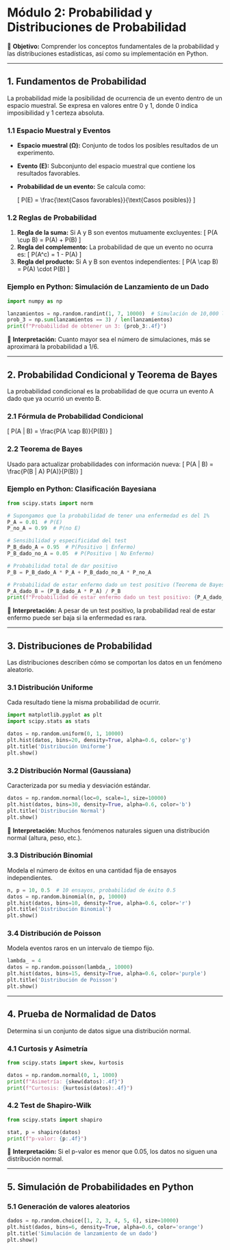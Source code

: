 # **Módulo 2: Probabilidad y Distribuciones de Probabilidad**

📌 **Objetivo:** Comprender los conceptos fundamentales de la probabilidad y las distribuciones estadísticas, así como su implementación en Python.

---

## **1. Fundamentos de Probabilidad**

La probabilidad mide la posibilidad de ocurrencia de un evento dentro de un espacio muestral. Se expresa en valores entre 0 y 1, donde 0 indica imposibilidad y 1 certeza absoluta.

### **1.1 Espacio Muestral y Eventos**

- **Espacio muestral (Ω):** Conjunto de todos los posibles resultados de un experimento.
- **Evento (E):** Subconjunto del espacio muestral que contiene los resultados favorables.
- **Probabilidad de un evento:** Se calcula como:
  
  \[
  P(E) = \frac{\text{Casos favorables}}{\text{Casos posibles}}
  \]
  
### **1.2 Reglas de Probabilidad**

1. **Regla de la suma:** Si A y B son eventos mutuamente excluyentes:
   \[
   P(A \cup B) = P(A) + P(B)
   \]
2. **Regla del complemento:** La probabilidad de que un evento no ocurra es:
   \[
   P(A^c) = 1 - P(A)
   \]
3. **Regla del producto:** Si A y B son eventos independientes:
   \[
   P(A \cap B) = P(A) \cdot P(B)
   \]

### **Ejemplo en Python: Simulación de Lanzamiento de un Dado**
```python
import numpy as np

lanzamientos = np.random.randint(1, 7, 10000)  # Simulación de 10,000 lanzamientos
prob_3 = np.sum(lanzamientos == 3) / len(lanzamientos)
print(f"Probabilidad de obtener un 3: {prob_3:.4f}")
```

📌 **Interpretación:** Cuanto mayor sea el número de simulaciones, más se aproximará la probabilidad a 1/6.

---

## **2. Probabilidad Condicional y Teorema de Bayes**

La probabilidad condicional es la probabilidad de que ocurra un evento A dado que ya ocurrió un evento B.

### **2.1 Fórmula de Probabilidad Condicional**
\[
P(A | B) = \frac{P(A \cap B)}{P(B)}
\]

### **2.2 Teorema de Bayes**
Usado para actualizar probabilidades con información nueva:
\[
P(A | B) = \frac{P(B | A) P(A)}{P(B)}
\]

### **Ejemplo en Python: Clasificación Bayesiana**
```python
from scipy.stats import norm

# Supongamos que la probabilidad de tener una enfermedad es del 1%
P_A = 0.01  # P(E)
P_no_A = 0.99  # P(no E)

# Sensibilidad y especificidad del test
P_B_dado_A = 0.95  # P(Positivo | Enfermo)
P_B_dado_no_A = 0.05  # P(Positivo | No Enfermo)

# Probabilidad total de dar positivo
P_B = P_B_dado_A * P_A + P_B_dado_no_A * P_no_A

# Probabilidad de estar enfermo dado un test positivo (Teorema de Bayes)
P_A_dado_B = (P_B_dado_A * P_A) / P_B
print(f"Probabilidad de estar enfermo dado un test positivo: {P_A_dado_B:.4f}")
```

📌 **Interpretación:** A pesar de un test positivo, la probabilidad real de estar enfermo puede ser baja si la enfermedad es rara.

---

## **3. Distribuciones de Probabilidad**

Las distribuciones describen cómo se comportan los datos en un fenómeno aleatorio.

### **3.1 Distribución Uniforme**
Cada resultado tiene la misma probabilidad de ocurrir.
```python
import matplotlib.pyplot as plt
import scipy.stats as stats

datos = np.random.uniform(0, 1, 10000)
plt.hist(datos, bins=20, density=True, alpha=0.6, color='g')
plt.title('Distribución Uniforme')
plt.show()
```

### **3.2 Distribución Normal (Gaussiana)**
Caracterizada por su media y desviación estándar.
```python
datos = np.random.normal(loc=0, scale=1, size=10000)
plt.hist(datos, bins=30, density=True, alpha=0.6, color='b')
plt.title('Distribución Normal')
plt.show()
```

📌 **Interpretación:** Muchos fenómenos naturales siguen una distribución normal (altura, peso, etc.).

### **3.3 Distribución Binomial**
Modela el número de éxitos en una cantidad fija de ensayos independientes.
```python
n, p = 10, 0.5  # 10 ensayos, probabilidad de éxito 0.5
datos = np.random.binomial(n, p, 10000)
plt.hist(datos, bins=10, density=True, alpha=0.6, color='r')
plt.title('Distribución Binomial')
plt.show()
```

### **3.4 Distribución de Poisson**
Modela eventos raros en un intervalo de tiempo fijo.
```python
lambda_ = 4
datos = np.random.poisson(lambda_, 10000)
plt.hist(datos, bins=15, density=True, alpha=0.6, color='purple')
plt.title('Distribución de Poisson')
plt.show()
```

---

## **4. Prueba de Normalidad de Datos**

Determina si un conjunto de datos sigue una distribución normal.

### **4.1 Curtosis y Asimetría**
```python
from scipy.stats import skew, kurtosis

datos = np.random.normal(0, 1, 1000)
print(f"Asimetría: {skew(datos):.4f}")
print(f"Curtosis: {kurtosis(datos):.4f}")
```

### **4.2 Test de Shapiro-Wilk**
```python
from scipy.stats import shapiro

stat, p = shapiro(datos)
print(f"p-valor: {p:.4f}")
```
📌 **Interpretación:** Si el p-valor es menor que 0.05, los datos no siguen una distribución normal.

---

## **5. Simulación de Probabilidades en Python**

### **5.1 Generación de valores aleatorios**
```python
dados = np.random.choice([1, 2, 3, 4, 5, 6], size=10000)
plt.hist(dados, bins=6, density=True, alpha=0.6, color='orange')
plt.title('Simulación de lanzamiento de un dado')
plt.show()
```



